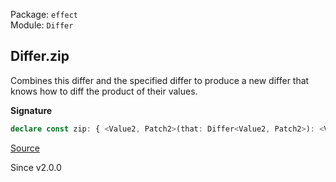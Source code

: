 Package: `effect`<br />
Module: `Differ`<br />

## Differ.zip

Combines this differ and the specified differ to produce a new differ that
knows how to diff the product of their values.

**Signature**

```ts
declare const zip: { <Value2, Patch2>(that: Differ<Value2, Patch2>): <Value, Patch>(self: Differ<Value, Patch>) => Differ<readonly [Value, Value2], readonly [Patch, Patch2]>; <Value, Patch, Value2, Patch2>(self: Differ<Value, Patch>, that: Differ<Value2, Patch2>): Differ<readonly [Value, Value2], readonly [Patch, Patch2]>; }
```

[Source](https://github.com/Effect-TS/effect/tree/main/packages/effect/src/Differ.ts#L436)

Since v2.0.0